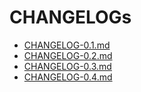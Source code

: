 # CHANGELOGs
- [CHANGELOG-0.1.md](./CHANGELOG-0.1.md)
- [CHANGELOG-0.2.md](./CHANGELOG-0.2.md)
- [CHANGELOG-0.3.md](./CHANGELOG-0.3.md)
- [CHANGELOG-0.4.md](./CHANGELOG-0.4.md)
